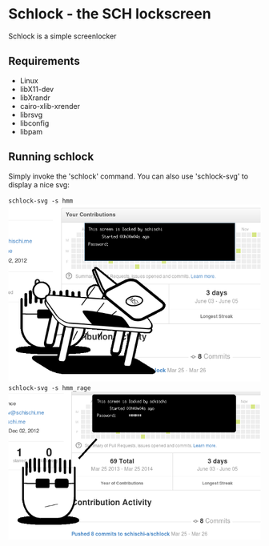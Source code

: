 Schlock - the SCH lockscreen
============================
Schlock is a simple screenlocker

Requirements
------------
  - Linux
  - libX11-dev
  - libXrandr
  - cairo-xlib-xrender
  - librsvg
  - libconfig
  - libpam

Running schlock
---------------
Simply invoke the 'schlock' command.
You can also use 'schlock-svg' to display a nice svg:

`schlock-svg -s hmm`
![Alt text](/screen/s1.png "screen_1")
`schlock-svg -s hmm_rage`
![Alt text](/screen/s2.png "screen_2")
